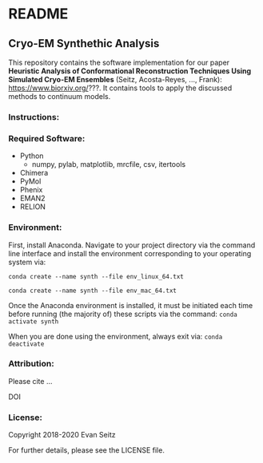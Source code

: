 # README
## Cryo-EM Synthethic Analysis

This repository contains the software implementation for our paper **Heuristic Analysis of Conformational Reconstruction Techniques Using Simulated Cryo-EM Ensembles** (Seitz, Acosta-Reyes, ..., Frank): https://www.biorxiv.org/???. It contains tools to apply the discussed methods to continuum models.

### Instructions:

### Required Software:
- Python
  - numpy, pylab, matplotlib, mrcfile, csv, itertools
- Chimera
- PyMol
- Phenix
- EMAN2
- RELION

### Environment:
First, install Anaconda. Navigate to your project directory via the command line interface and install the environment corresponding to your operating system via:

`conda create --name synth --file env_linux_64.txt`

`conda create --name synth --file env_mac_64.txt`

Once the Anaconda environment is installed, it must be initiated each time before running (the majority of) these scripts via the command: `conda activate synth`

When you are done using the environment, always exit via: `conda deactivate`

### Attribution:
Please cite ...

DOI


### License:
Copyright 2018-2020 Evan Seitz

For further details, please see the LICENSE file.

